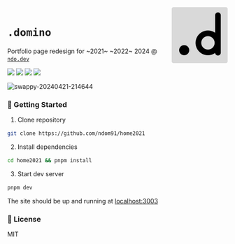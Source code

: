 <img align="right" src="./public/logo.svg" width="128" height="128" />

# `.domino`

Portfolio page redesign for ~2021~ ~2022~ 2024 @ [`ndo.dev`](https://ndo.dev/?utm_source=github-readme)

<p dir="auto">
  <img src="https://img.shields.io/badge/typescript-black?style=for-the-badge&logo=typescript&logoColor=white" />
  <img src="https://img.shields.io/badge/bundle%20size-48kb-black?style=for-the-badge&color=black&labelColor=black" />
  <img src="https://img.shields.io/github/last-commit/ndom91/home2021?style=for-the-badge&color=black&labelColor=black" />
  <img src="https://img.shields.io/github/deployments/ndom91/home2021/Production?label=vercel&logo=vercel&style=for-the-badge&color=black&labelColor=black" />
</p>


![swappy-20240421-214644](https://github.com/ndom91/home2021/assets/7415984/df49784c-ad31-41bb-b523-e1a70a106bc3)

### 🚀 Getting Started

1. Clone repository

```sh
git clone https://github.com/ndom91/home2021
```

2. Install dependencies

```sh
cd home2021 && pnpm install
```

3. Start dev server

```sh
pnpm dev
```

The site should be up and running at [localhost:3003](http://localhost:3003)

### 📖 License

MIT
